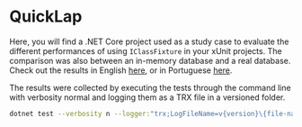 # QuickLap

Here, you will find a .NET Core project used as a study case to evaluate the different performances of using `IClassFixture` in your xUnit projects. The comparison was also between an in-memory database and a real database. Check out the results in English [here](https://medium.com/lodgify-technology-blog/optimizing-unit-tests-with-shared-context-73da7b6ddb8d), or in Portuguese [here](https://medium.com/@luizeugeniob/otimizando-testes-unitários-com-contexto-compartilhado-c7ea558be07a).

The results were collected by executing the tests through the command line with verbosity normal and logging them as a TRX file in a versioned folder.

```sh
dotnet test --verbosity n --logger:"trx;LogFileName=v{version}\{file-name}.trx"
```
